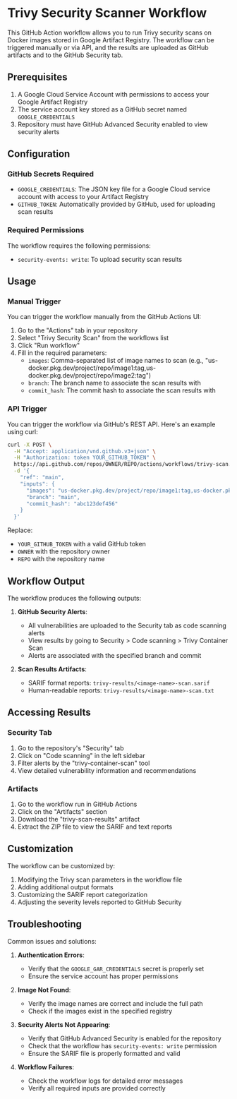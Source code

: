 # Trivy Security Scanner Workflow

This GitHub Action workflow allows you to run Trivy security scans on Docker images stored in Google Artifact Registry. The workflow can be triggered manually or via API, and the results are uploaded as GitHub artifacts and to the GitHub Security tab.

## Prerequisites

1. A Google Cloud Service Account with permissions to access your Google Artifact Registry
2. The service account key stored as a GitHub secret named `GOOGLE_CREDENTIALS`
3. Repository must have GitHub Advanced Security enabled to view security alerts

## Configuration

### GitHub Secrets Required

- `GOOGLE_CREDENTIALS`: The JSON key file for a Google Cloud service account with access to your Artifact Registry
- `GITHUB_TOKEN`: Automatically provided by GitHub, used for uploading scan results

### Required Permissions

The workflow requires the following permissions:
- `security-events: write`: To upload security scan results

## Usage

### Manual Trigger

You can trigger the workflow manually from the GitHub Actions UI:

1. Go to the "Actions" tab in your repository
2. Select "Trivy Security Scan" from the workflows list
3. Click "Run workflow"
4. Fill in the required parameters:
   - `images`: Comma-separated list of image names to scan (e.g., "us-docker.pkg.dev/project/repo/image1:tag,us-docker.pkg.dev/project/repo/image2:tag")
   - `branch`: The branch name to associate the scan results with
   - `commit_hash`: The commit hash to associate the scan results with

### API Trigger

You can trigger the workflow via GitHub's REST API. Here's an example using curl:

```bash
curl -X POST \
  -H "Accept: application/vnd.github.v3+json" \
  -H "Authorization: token YOUR_GITHUB_TOKEN" \
  https://api.github.com/repos/OWNER/REPO/actions/workflows/trivy-scan.yml/dispatches \
  -d '{
    "ref": "main",
    "inputs": {
      "images": "us-docker.pkg.dev/project/repo/image1:tag,us-docker.pkg.dev/project/repo/image2:tag",
      "branch": "main",
      "commit_hash": "abc123def456"
    }
  }'
```

Replace:
- `YOUR_GITHUB_TOKEN` with a valid GitHub token
- `OWNER` with the repository owner
- `REPO` with the repository name

## Workflow Output

The workflow produces the following outputs:

1. **GitHub Security Alerts**:
   - All vulnerabilities are uploaded to the Security tab as code scanning alerts
   - View results by going to Security > Code scanning > Trivy Container Scan
   - Alerts are associated with the specified branch and commit

2. **Scan Results Artifacts**: 
   - SARIF format reports: `trivy-results/<image-name>-scan.sarif`
   - Human-readable reports: `trivy-results/<image-name>-scan.txt`

## Accessing Results

### Security Tab
1. Go to the repository's "Security" tab
2. Click on "Code scanning" in the left sidebar
3. Filter alerts by the "trivy-container-scan" tool
4. View detailed vulnerability information and recommendations

### Artifacts
1. Go to the workflow run in GitHub Actions
2. Click on the "Artifacts" section
3. Download the "trivy-scan-results" artifact
4. Extract the ZIP file to view the SARIF and text reports

## Customization

The workflow can be customized by:

1. Modifying the Trivy scan parameters in the workflow file
2. Adding additional output formats
3. Customizing the SARIF report categorization
4. Adjusting the severity levels reported to GitHub Security

## Troubleshooting

Common issues and solutions:

1. **Authentication Errors**:
   - Verify that the `GOOGLE_GAR_CREDENTIALS` secret is properly set
   - Ensure the service account has proper permissions

2. **Image Not Found**:
   - Verify the image names are correct and include the full path
   - Check if the images exist in the specified registry

3. **Security Alerts Not Appearing**:
   - Verify that GitHub Advanced Security is enabled for the repository
   - Check that the workflow has `security-events: write` permission
   - Ensure the SARIF file is properly formatted and valid

4. **Workflow Failures**:
   - Check the workflow logs for detailed error messages
   - Verify all required inputs are provided correctly 